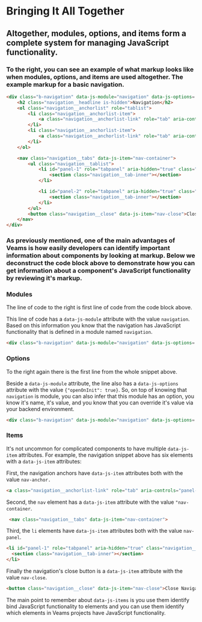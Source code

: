 [//]: # ({{#wrapWith "grid-row"}})
[//]: #     ({{#wrapWith "grid-col" colClasses="is-col-mobile-l-12"}})

# Bringing It All Together

## Altogether, modules, options, and items form a complete system for managing JavaScript functionality.

[//]: #     ({{/wrapWith}})
[//]: # ({{/wrapWith}})

[//]: # ({{#wrapWith "grid-row"}})
[//]: #     ({{#wrapWith "grid-col" colClasses="is-col-mobile-l-6"}})

###  To the right, you can see an example of what markup looks like when modules, options, and items are used altogether. The example markup for a basic navigation.

[//]: #     ({{/wrapWith}})
[//]: #     ({{#wrapWith "grid-col" colClasses="is-col-mobile-l-6"}})

```html
<div class="b-navigation" data-js-module="navigation" data-js-options='{"openOnInit": true}'>
    <h2 class="navigation__headline is-hidden">Navigation</h2>
    <ol class="navigation__anchorlist" role="tablist">
        <li class="navigation__anchorlist-item">
            <a class="navigation__anchorlist-link" role="tab" aria-controls="panel-1" data-js-item="nav-anchor" href="#panel-1">Capital Markets</a>
        </li>
        <li class="navigation__anchorlist-item">
            <a class="navigation__anchorlist-link" role="tab" aria-controls="panel-2" data-js-item="nav-anchor" href="#panel-2">Retail Banking</a>
        </li>
    </ol>

    <nav class="navigation__tabs" data-js-item="nav-container">
        <ul class="navigation__tablist">
            <li id="panel-1" role="tabpanel" aria-hidden="true" class="navigation__tab" data-js-item="nav-panel">
                <section class="navigation__tab-inner"></section>
            </li>

            <li id="panel-2" role="tabpanel" aria-hidden="true" class="navigation__tab" data-js-item="nav-panel">
                <section class="navigation__tab-inner"></section>
            </li>
        </ul>
        <button class="navigation__close" data-js-item="nav-close">Close Navigation</button>
    </nav>
</div>
```
[//]: #     ({{/wrapWith}})
[//]: # ({{/wrapWith}})

[//]: # ({{#wrapWith "grid-row"}})
[//]: #     ({{#wrapWith "grid-col" colClasses="is-col-mobile-l-12"}})

### As previously mentioned, one of the main advantages of Veams is how easily developers can identify important information about components by looking at markup. Below we deconstruct the code block above to demonstrate how you can get information about a component's JavaScript functionality by reviewing it's markup.

[//]: #     ({{/wrapWith}})
[//]: #     ({{#wrapWith "grid-col" colClasses="is-col-mobile-l-6"}})

### Modules 

The line of code to the right is first line of code from the code block above.

This line of code has a ```data-js-module```  attribute with the value ```navigation```. Based on this information you know that the navigation has JavaScript functionality that is defined in a module named ```navigation```.

[//]: #     ({{/wrapWith}})
[//]: #     ({{#wrapWith "grid-col" colClasses="is-col-mobile-l-6"}})

```html
<div class="b-navigation" data-js-module="navigation" data-js-options='{"openOnInit": true}'>
```

[//]: #     ({{/wrapWith}})
[//]: # ({{/wrapWith}})

[//]: # ({{#wrapWith "grid-row"}})
[//]: #     ({{#wrapWith "grid-col" colClasses="is-col-mobile-l-6"}})

### Options

To the right again there is the first line from the whole snippet above.

Beside a ```data-js-module``` attribute, the line also has a ```data-js-options``` attribute with the value ```{"openOnInit": true}```. So, on top of knowing that ```navigation``` is module, you can also infer that this module has an option, you know it's name, it's value, and you know that you can override it's value via your backend environment.

[//]: #     ({{/wrapWith}})
[//]: #     ({{#wrapWith "grid-col" colClasses="is-col-mobile-l-6"}})

```html
<div class="b-navigation" data-js-module="navigation" data-js-options='{"openOnInit": true}'>
```

[//]: #     ({{/wrapWith}})
[//]: # ({{/wrapWith}})

[//]: # ({{#wrapWith "grid-row"}})
[//]: #     ({{#wrapWith "grid-col" colClasses="is-col-mobile-l-6"}})

### Items 

It's not uncommon for complicated components to have multiple `data-js-item` attributes. For example, the navigation snippet above has six elements with a ```data-js-item``` attributes:

First, the navigation anchors have ```data-js-item```  attributes both with the value ```nav-anchor.```

[//]: #     ({{/wrapWith}})
[//]: #     ({{#wrapWith "grid-col" colClasses="is-col-mobile-l-6"}})

```html
<a class="navigation__anchorlist-link" role="tab" aria-controls="panel-1" data-js-item="nav-anchor" href="#panel-1">Capital Markets</a>
```

[//]: #     ({{/wrapWith}})
[//]: # ({{/wrapWith}})

[//]: # ({{#wrapWith "grid-row"}})
[//]: #     ({{#wrapWith "grid-col" colClasses="is-col-mobile-l-6"}})

Second, the ```nav```  element has a  ```data-js-item``` attribute with the value ```"nav-container```.

[//]: #     ({{/wrapWith}})
[//]: #     ({{#wrapWith "grid-col" colClasses="is-col-mobile-l-6"}})

```html
 <nav class="navigation__tabs" data-js-item="nav-container">
```
[//]: #     ({{/wrapWith}})
[//]: # ({{/wrapWith}})

[//]: # ({{#wrapWith "grid-row"}})
[//]: #     ({{#wrapWith "grid-col" colClasses="is-col-mobile-l-6"}})

Third, the ```li```  elements have ```data-js-item``` attributes both with the value ```nav-panel```.

[//]: #     ({{/wrapWith}})
[//]: #     ({{#wrapWith "grid-col" colClasses="is-col-mobile-l-6"}})


```html
<li id="panel-1" role="tabpanel" aria-hidden="true" class="navigation__tab" data-js-item="nav-panel">
  <section class="navigation__tab-inner"></section>
</li>
```
[//]: #     ({{/wrapWith}})
[//]: # ({{/wrapWith}})
[//]: # ({{#wrapWith "grid-row"}})
[//]: #     ({{#wrapWith "grid-col" colClasses="is-col-mobile-l-6"}})

Finally the navigation's close button is a ```data-js-item``` attribute with the value ```nav-close```.
 
[//]: #     ({{/wrapWith}})      
[//]: #     ({{#wrapWith "grid-col" colClasses="is-col-mobile-l-6"}})
         
```html
<button class="navigation__close" data-js-item="nav-close">Close Navigation</button>
```
[//]: #     ({{/wrapWith}})
[//]: # ({{/wrapWith}})

[//]: # ({{#wrapWith "grid-row"}})
[//]: #     ({{#wrapWith "grid-col" colClasses="is-col-mobile-l-6"}})

The main point to remember about ```data-js-items``` is you use them identify bind JavaScript functionality to elements and you can use them identify which elements in Veams projects have JavaScript functionality.

[//]: #     ({{/wrapWith}})
[//]: # ({{/wrapWith}})
